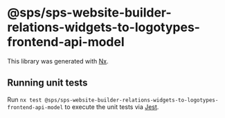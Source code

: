 # @sps/sps-website-builder-relations-widgets-to-logotypes-frontend-api-model

This library was generated with [Nx](https://nx.dev).

## Running unit tests

Run `nx test @sps/sps-website-builder-relations-widgets-to-logotypes-frontend-api-model` to execute the unit tests via [Jest](https://jestjs.io).
